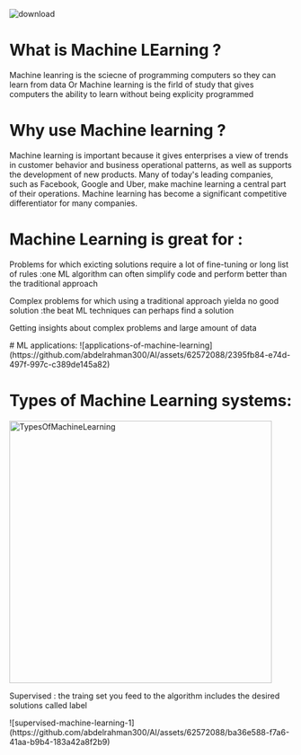![download](https://github.com/abdelrahman300/AI/assets/62572088/eb5ef5ea-99a0-436a-98d6-71c14dd028b2)
# What is Machine LEarning ?
Machine leanring is the sciecne of programming computers so they can learn from data Or Machine learning is  the firld of study that gives computers the ability to learn without being explicity programmed 
# Why use Machine learning ?
 Machine learning is important because it gives enterprises a view of trends in customer behavior and business operational patterns, as well as supports the development of new products. Many of today's leading companies, such as Facebook, Google and Uber, make machine learning a central part of their operations. Machine learning has become a significant competitive differentiator for many companies.
# Machine Learning is great for :
 <p>Problems for which exicting solutions require a lot of fine-tuning or long list of rules :one ML algorithm can often simplify code and perform better than the traditional approach</p>
 <p>Complex problems for which using a traditional approach yielda no good solution :the beat ML techniques can perhaps find a solution </p>
 <p>Getting insights about complex problems and large amount of data</p>
 # ML applications: 
 ![applications-of-machine-learning](https://github.com/abdelrahman300/AI/assets/62572088/2395fb84-e74d-497f-997c-c389de145a82)
 <h1> Types of Machine Learning systems:</h1>
 <img width="467" alt="TypesOfMachineLearning" src="https://github.com/abdelrahman300/AI/assets/62572088/5b6cdf09-4afd-41b5-9b2d-88613c1d02aa">
 <p>Supervised : the traing set you feed to the algorithm includes the desired solutions called label </p>
 ![supervised-machine-learning-1](https://github.com/abdelrahman300/AI/assets/62572088/ba36e588-f7a6-41aa-b9b4-183a42a8f2b9)
 
